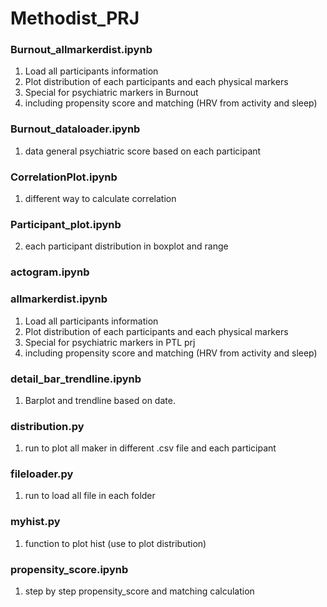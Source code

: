 # Methodist_PRJ

### Burnout_allmarkerdist.ipynb
  1. Load all participants information
  2. Plot distribution of each participants and each physical markers
  3. Special for psychiatric markers in Burnout
  4. including propensity score and matching (HRV from activity and sleep)
### Burnout_dataloader.ipynb
  1. data general psychiatric score based on each participant
### CorrelationPlot.ipynb
  1. different way to calculate correlation
### Participant_plot.ipynb
  2. each participant distribution in boxplot and range
### actogram.ipynb
### allmarkerdist.ipynb
  1. Load all participants information
  2. Plot distribution of each participants and each physical markers
  3. Special for psychiatric markers in PTL prj
  4. including propensity score and matching (HRV from activity and sleep)
### detail_bar_trendline.ipynb
  1. Barplot and trendline based on date.
### distribution.py
  1. run to plot all maker in different .csv file and each participant
### fileloader.py
  1. run to load all file in each folder
### myhist.py
  1. function to plot hist (use to plot distribution)
### propensity_score.ipynb
  1. step by step propensity_score and matching calculation
